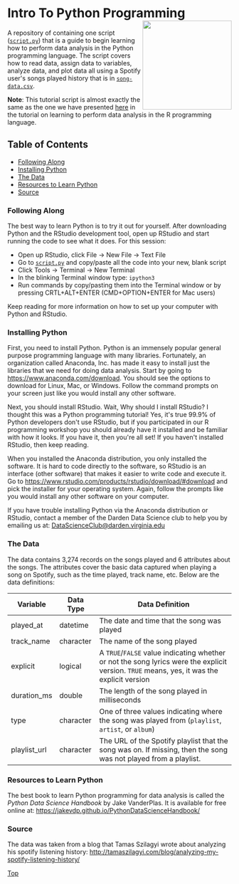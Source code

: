 # Intro To Python Programming<img src="https://pydata.org/images/logo.png" width="200px" align="right" />
A repository of containing one script ([`script.py`](script.py)) that is a guide to begin 
learning how to perform data analysis in the Python programming language. The script 
covers how to read data, assign data to variables, analyze data, and plot data 
all using a Spotify user's songs played history that is in [`song-data.csv`](song-data.csv).

**Note**: This tutorial script is almost exactly the same as the one we have presented [here](https://github.com/DardenDSC/intro-to-r-programming/blob/master/script.R) in 
the tutorial on learning to perform data analysis in the R programming language.

## Table of Contents
 - [Following Along](#following-along)
 - [Installing Python](#installing-python)
 - [The Data](#the-data)
 - [Resources to Learn Python](#resources-to-learn-python)
 - [Source](#source)
 
### Following Along
The best way to learn Python is to try it out for yourself. After downloading Python and the 
RStudio development tool, open up RStudio and start running the code to see what it does. For this 
session: 
 - Open up RStudio, click File -> New File -> Text File
 - Go to [`script.py`](script.py) and copy/paste all the code into your new, blank script
 - Click Tools -> Terminal -> New Terminal
 - In the blinking Terminal window type: `ipython3`
 - Run commands by copy/pasting them into the Terminal window or by pressing CRTL+ALT+ENTER (CMD+OPTION+ENTER for Mac users)

Keep reading for more information on how to set up your computer with Python and RStudio. 
 
### Installing Python
First, you need to install Python. Python is an immensely popular general purpose 
programming language with many libraries. Fortunately, an organization called Anaconda, Inc. 
has made it easy to install just the libraries that we need for doing data analysis. Start 
by going to https://www.anaconda.com/download. You should see the options to download 
for Linux, Mac, or Windows. Follow the command prompts on your screen just like you 
would install any other software.

Next, you should install RStudio. Wait, Why should I install RStudio? I thought this 
was a Python programming tutorial! Yes, it's true 99.9% of Python developers don't use 
RStudio, but if you participated in our R programming workshop you should already have it installed 
and be familiar with how it looks. If you have it, then you're all set! If you haven't 
installed RStudio, then keep reading.

When you installed the Anaconda distribution, you only installed the software. It 
is hard to code directly to the software, so RStudio is an interface (other software) 
that makes it easier to write code and execute it. Go to https://www.rstudio.com/products/rstudio/download/#download and pick the installer 
for your operating system. Again, follow the prompts like you would install any 
other software on your computer. 

If you have trouble installing Python via the Anaconda distribution or RStudio, 
contact a member of the Darden Data Science club to help you by emailing us at: 
DataScienceClub@darden.virginia.edu

### The Data
The data contains 3,274 records on the songs played and 6 attributes about the songs. 
The attributes cover the basic data captured when playing a song on Spotify, such as 
the time played, track name, etc. Below are the data definitions: 

Variable | Data Type | Data Definition
---|---|---------
played_at | datetime | The date and time that the song was played
track_name | character | The name of the song played
explicit | logical | A `TRUE`/`FALSE` value indicating whether or not the song lyrics were the explicit version. `TRUE` means, yes, it was the explicit version
duration_ms | double | The length of the song played in milliseconds
type | character | One of three values indicating where the song was played from (`playlist`, `artist`, or `album`)
playlist_url | character | The URL of the Spotify playlist that the song was on. If missing, then the song was not played from a playlist.

### Resources to Learn Python
The best book to learn Python programming for data analysis is called the _Python Data Science Handbook_
by Jake VanderPlas. It is available for free online at: https://jakevdp.github.io/PythonDataScienceHandbook/

### Source
The data was taken from a blog that Tamas Szilagyi wrote about analyzing his 
spotify listening history: http://tamaszilagyi.com/blog/analyzing-my-spotify-listening-history/

[Top](#intro-to-python-programming)

